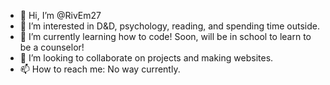 - 👋 Hi, I’m @RivEm27
- 👀 I’m interested in D&D, psychology, reading, and spending time outside.
- 🌱 I’m currently learning how to code! Soon, will be in school to learn to be a counselor!
- 💞️ I’m looking to collaborate on projects and making websites.
- 📫 How to reach me: No way currently.

<!---
RivEm27/RivEm27 is a ✨ special ✨ repository because its `README.md` (this file) appears on your GitHub profile.
You can click the Preview link to take a look at your changes.
--->
